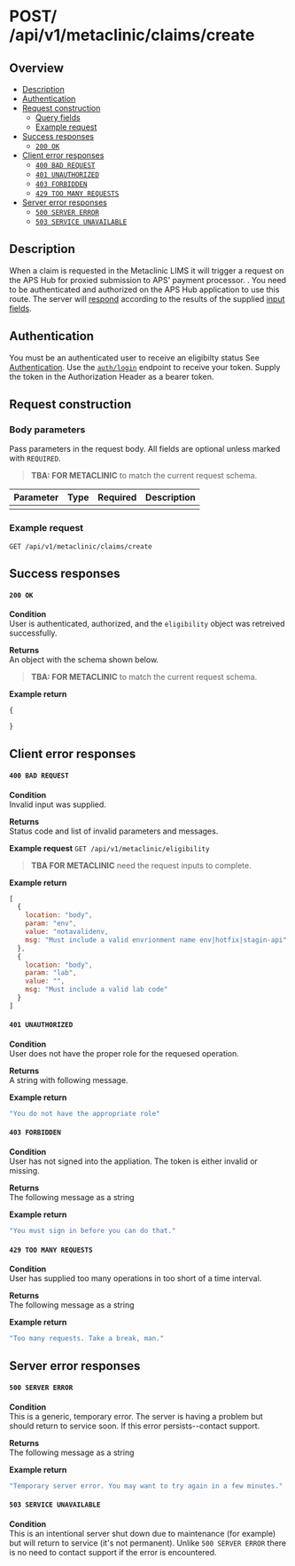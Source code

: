 # POST/ /api/v1/metaclinic/claims/create


## Overview

- [Description](#description)
- [Authentication](#authentication)
- [Request construction](#request-construction)
  - [Query fields](#query-fields)
  - [Example request](#example-request)
- [Success responses](#success-responses)
  - [`200 OK`](#200-ok)
- [Client error responses](#client-error-responses)
  - [`400 BAD REQUEST`](#400-bad-request)
  - [`401 UNAUTHORIZED`](#401-unauthorized)
  - [`403 FORBIDDEN`](#403-forbidden)
  - [`429 TOO MANY REQUESTS`](#429-too-many-requests)
- [Server error responses](#server-error-responses)
  - [`500 SERVER ERROR`](#500-server-error)
  - [`503 SERVICE UNAVAILABLE`](#503-service-unavailable)


## Description

When a claim is requested in the Metaclinic LIMS it will trigger a request
on the APS Hub for proxied submission to APS' payment processor. . You
need to be authenticated and authorized on the APS Hub application to use
this route. The server will [respond](#success-responses) according to the
results of the supplied [input fields](#body-parameters).

## Authentication

You must be an authenticated user to receive an eligibilty status See [Authentication](../auth/README.md).
Use the [`auth/login`](../auth/post-auth-login.md) endpoint to receive your token.
Supply the token in the Authorization Header as a bearer token.

## Request construction

### Body parameters

Pass parameters in the request body. All fields are
optional unless marked with `REQUIRED`.

> **TBA: FOR METACLINIC** to match the current request schema.

| Parameter                  | Type        | Required | Description                        |
|----------------------------|-------------| :------: |------------------------------------|
|                            |             |          |                                    |

### Example request

```GET /api/v1/metaclinic/claims/create```


## Success responses

#### `200 OK`

**Condition** \
User is authenticated, authorized, and the `eligibility` object was retreived
successfully.

**Returns** \
An object with the schema shown below.

> **TBA: FOR METACLINIC** to match the current request schema.

**Example return**
``` Javascript
{

}
```


## Client error responses

#### `400 BAD REQUEST`

**Condition** \
Invalid input was supplied.

**Returns** \
Status code and list of invalid parameters and messages.

**Example request**
```GET /api/v1/metaclinic/eligibility```

> **TBA FOR METACLINIC** need the request inputs to complete.

**Example return**
``` Javascript
[
  {
    location: "body",
    param: "env",
    value: "notavalidenv,
    msg: "Must include a valid envrionment name env|hotfix|stagin-api"
  },
  {
    location: "body",
    param: "lab",
    value: "",
    msg: "Must include a valid lab code"
  }
]
```

#### `401 UNAUTHORIZED`
**Condition** \
User does not have the proper role for the requesed operation.

**Returns** \
A string with following message.

**Example return**
``` Javascript
"You do not have the appropriate role"
```

#### `403 FORBIDDEN`
**Condition** \
User has not signed into the appliation. The token is either invalid
or missing.

**Returns** \
The following message as a string

**Example return**
``` Javascript
"You must sign in before you can do that."
```

#### `429 TOO MANY REQUESTS`
**Condition** \
User has supplied too many operations in too short of a time interval.

**Returns** \
The following message as a string

**Example return**
``` Javascript
"Too many requests. Take a break, man."
```


## Server error responses


#### `500 SERVER ERROR`
**Condition** \
This is a generic, temporary error. The server is having a problem
but should return to service soon. If this error persists--contact support.

**Returns** \
The following message as a string

**Example return**
``` Javascript
"Temporary server error. You may want to try again in a few minutes."
```

#### `503 SERVICE UNAVAILABLE`
**Condition** \
This is an intentional server shut down due to maintenance
(for example) but will return to service (it's not permanent). Unlike
`500 SERVER ERROR` there is no need to contact support if the error is encountered.
